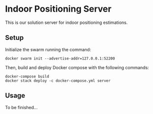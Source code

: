 # Indoor Positioning Server
This is our solution server for indoor positioning estimations.

## Setup
Initialize the swarm running the command:

`docker swarm init --advertise-addr=127.0.0.1:52200`

Then, build and deploy Docker compose with the following commands:

````
docker-compose build
docker stack deploy -c docker-compose.yml server
````

## Usage
To be finished...
